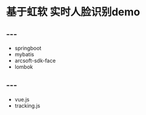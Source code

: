 # 基于虹软 实时人脸识别demo

## ---

- springboot
- mybatis
- arcsoft-sdk-face
- lombok

## ---

- vue.js
- tracking.js


